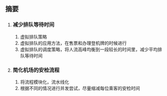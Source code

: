 ## 摘要

1. ### 减少排队等待时间
   1. 虚拟排队策略
   2. 虚拟排队的应用方法，在售票和办理登机牌的时候进行
   3. 虚拟排队的调度策略，将人流高峰均衡到一段较长的时间里，减少平均排队等待时间
  
2. ### 简化机场的安检流程
   1. 将流程模块化，流水线化
   2. 根据不同的情况进行并发尝试，尽量缩减每位乘客的安检时间